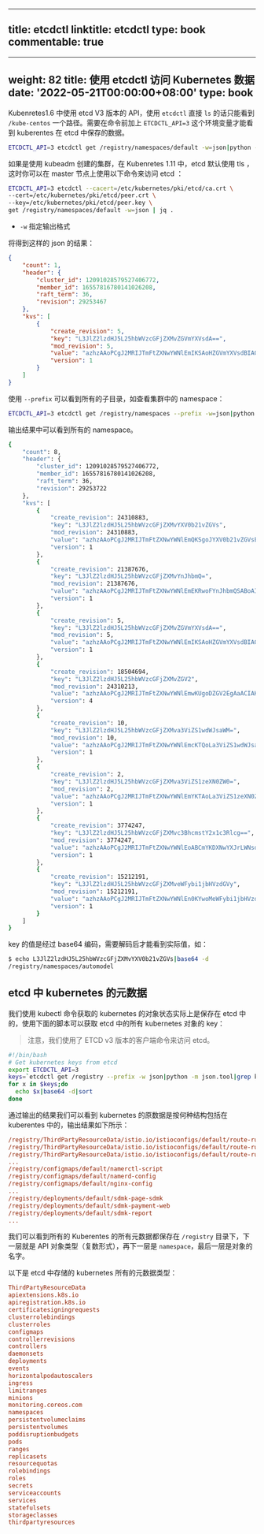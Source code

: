 
---
title: etcdctl
linktitle: etcdctl
type: book
commentable: true
---

---
weight: 82
title: 使用 etcdctl 访问 Kubernetes 数据
date: '2022-05-21T00:00:00+08:00'
type: book
---

Kubenretes1.6 中使用 etcd V3 版本的 API，使用 `etcdctl` 直接 `ls` 的话只能看到 `/kube-centos` 一个路径。需要在命令前加上 `ETCDCTL_API=3` 这个环境变量才能看到 kuberentes 在 etcd 中保存的数据。

```bash
ETCDCTL_API=3 etcdctl get /registry/namespaces/default -w=json|python -m json.tool
```

如果是使用 kubeadm 创建的集群，在 Kubenretes 1.11 中，etcd 默认使用 tls ，这时你可以在 master 节点上使用以下命令来访问 etcd ：

```bash
ETCDCTL_API=3 etcdctl --cacert=/etc/kubernetes/pki/etcd/ca.crt \
--cert=/etc/kubernetes/pki/etcd/peer.crt \
--key=/etc/kubernetes/pki/etcd/peer.key \
get /registry/namespaces/default -w=json | jq .
```

- `-w` 指定输出格式

将得到这样的 json 的结果：

```json
{
    "count": 1,
    "header": {
        "cluster_id": 12091028579527406772,
        "member_id": 16557816780141026208,
        "raft_term": 36,
        "revision": 29253467
    },
    "kvs": [
        {
            "create_revision": 5,
            "key": "L3JlZ2lzdHJ5L25hbWVzcGFjZXMvZGVmYXVsdA==",
            "mod_revision": 5,
            "value": "azhzAAoPCgJ2MRIJTmFtZXNwYWNlEmIKSAoHZGVmYXVsdBIAGgAiACokZTU2YzMzMDgtMWVhOC0xMWU3LThjZDctZjRlOWQ0OWY4ZWQwMgA4AEILCIn4sscFEKOg9xd6ABIMCgprdWJlcm5ldGVzGggKBkFjdGl2ZRoAIgA=",
            "version": 1
        }
    ]
}
```

使用 `--prefix` 可以看到所有的子目录，如查看集群中的 namespace：

```bash
ETCDCTL_API=3 etcdctl get /registry/namespaces --prefix -w=json|python -m json.tool
```

输出结果中可以看到所有的 namespace。

```bash
{
    "count": 8,
    "header": {
        "cluster_id": 12091028579527406772,
        "member_id": 16557816780141026208,
        "raft_term": 36,
        "revision": 29253722
    },
    "kvs": [
        {
            "create_revision": 24310883,
            "key": "L3JlZ2lzdHJ5L25hbWVzcGFjZXMvYXV0b21vZGVs",
            "mod_revision": 24310883,
            "value": "azhzAAoPCgJ2MRIJTmFtZXNwYWNlEmQKSgoJYXV0b21vZGVsEgAaACIAKiQ1MjczOTU1ZC1iMzEyLTExZTctOTcwYy1mNGU5ZDQ5ZjhlZDAyADgAQgsI7fSWzwUQ6Jv1Z3oAEgwKCmt1YmVybmV0ZXMaCAoGQWN0aXZlGgAiAA==",
            "version": 1
        },
        {
            "create_revision": 21387676,
            "key": "L3JlZ2lzdHJ5L25hbWVzcGFjZXMvYnJhbmQ=",
            "mod_revision": 21387676,
            "value": "azhzAAoPCgJ2MRIJTmFtZXNwYWNlEmEKRwoFYnJhbmQSABoAIgAqJGNkZmQ1Y2NmLWExYzktMTFlNy05NzBjLWY0ZTlkNDlmOGVkMDIAOABCDAjR9qLOBRDYn83XAXoAEgwKCmt1YmVybmV0ZXMaCAoGQWN0aXZlGgAiAA==",
            "version": 1
        },
        {
            "create_revision": 5,
            "key": "L3JlZ2lzdHJ5L25hbWVzcGFjZXMvZGVmYXVsdA==",
            "mod_revision": 5,
            "value": "azhzAAoPCgJ2MRIJTmFtZXNwYWNlEmIKSAoHZGVmYXVsdBIAGgAiACokZTU2YzMzMDgtMWVhOC0xMWU3LThjZDctZjRlOWQ0OWY4ZWQwMgA4AEILCIn4sscFEKOg9xd6ABIMCgprdWJlcm5ldGVzGggKBkFjdGl2ZRoAIgA=",
            "version": 1
        },
        {
            "create_revision": 18504694,
            "key": "L3JlZ2lzdHJ5L25hbWVzcGFjZXMvZGV2",
            "mod_revision": 24310213,
            "value": "azhzAAoPCgJ2MRIJTmFtZXNwYWNlEmwKUgoDZGV2EgAaACIAKiQyOGRlMGVjNS04ZTEzLTExZTctOTcwYy1mNGU5ZDQ5ZjhlZDAyADgAQgwI89CezQUQ0v2fuQNaCwoEbmFtZRIDZGV2egASDAoKa3ViZXJuZXRlcxoICgZBY3RpdmUaACIA",
            "version": 4
        },
        {
            "create_revision": 10,
            "key": "L3JlZ2lzdHJ5L25hbWVzcGFjZXMva3ViZS1wdWJsaWM=",
            "mod_revision": 10,
            "value": "azhzAAoPCgJ2MRIJTmFtZXNwYWNlEmcKTQoLa3ViZS1wdWJsaWMSABoAIgAqJGU1ZjhkY2I1LTFlYTgtMTFlNy04Y2Q3LWY0ZTlkNDlmOGVkMDIAOABCDAiJ+LLHBRDdrsDPA3oAEgwKCmt1YmVybmV0ZXMaCAoGQWN0aXZlGgAiAA==",
            "version": 1
        },
        {
            "create_revision": 2,
            "key": "L3JlZ2lzdHJ5L25hbWVzcGFjZXMva3ViZS1zeXN0ZW0=",
            "mod_revision": 2,
            "value": "azhzAAoPCgJ2MRIJTmFtZXNwYWNlEmYKTAoLa3ViZS1zeXN0ZW0SABoAIgAqJGU1NmFhMDVkLTFlYTgtMTFlNy04Y2Q3LWY0ZTlkNDlmOGVkMDIAOABCCwiJ+LLHBRDoq9ASegASDAoKa3ViZXJuZXRlcxoICgZBY3RpdmUaACIA",
            "version": 1
        },
        {
            "create_revision": 3774247,
            "key": "L3JlZ2lzdHJ5L25hbWVzcGFjZXMvc3BhcmstY2x1c3Rlcg==",
            "mod_revision": 3774247,
            "value": "azhzAAoPCgJ2MRIJTmFtZXNwYWNlEoABCmYKDXNwYXJrLWNsdXN0ZXISABoAIgAqJDMyNjY3ZDVjLTM0YWMtMTFlNy1iZmJkLThhZjFlM2E3YzViZDIAOABCDAiA1cbIBRDU3YuAAVoVCgRuYW1lEg1zcGFyay1jbHVzdGVyegASDAoKa3ViZXJuZXRlcxoICgZBY3RpdmUaACIA",
            "version": 1
        },
        {
            "create_revision": 15212191,
            "key": "L3JlZ2lzdHJ5L25hbWVzcGFjZXMveWFybi1jbHVzdGVy",
            "mod_revision": 15212191,
            "value": "azhzAAoPCgJ2MRIJTmFtZXNwYWNlEn0KYwoMeWFybi1jbHVzdGVyEgAaACIAKiQ2YWNhNjk1Yi03N2Y5LTExZTctYmZiZC04YWYxZTNhN2M1YmQyADgAQgsI1qiKzAUQkoqxDloUCgRuYW1lEgx5YXJuLWNsdXN0ZXJ6ABIMCgprdWJlcm5ldGVzGggKBkFjdGl2ZRoAIgA=",
            "version": 1
        }
    ]
}
```

key 的值是经过 base64 编码，需要解码后才能看到实际值，如：

```bash
$ echo L3JlZ2lzdHJ5L25hbWVzcGFjZXMvYXV0b21vZGVs|base64 -d
/registry/namespaces/automodel
```

## etcd 中 kubernetes 的元数据

我们使用 kubectl 命令获取的 kubernetes 的对象状态实际上是保存在 etcd 中的，使用下面的脚本可以获取 etcd 中的所有 kubernetes 对象的 key：

> 注意，我们使用了 ETCD v3 版本的客户端命令来访问 etcd。

```bash
#!/bin/bash
# Get kubernetes keys from etcd
export ETCDCTL_API=3
keys=`etcdctl get /registry --prefix -w json|python -m json.tool|grep key|cut -d ":" -f2|tr -d '"'|tr -d ","`
for x in $keys;do
  echo $x|base64 -d|sort
done
```

通过输出的结果我们可以看到 kubernetes 的原数据是按何种结构包括在 kuberentes 中的，输出结果如下所示：

```ini
/registry/ThirdPartyResourceData/istio.io/istioconfigs/default/route-rule-details-default
/registry/ThirdPartyResourceData/istio.io/istioconfigs/default/route-rule-productpage-default
/registry/ThirdPartyResourceData/istio.io/istioconfigs/default/route-rule-ratings-default
...
/registry/configmaps/default/namerctl-script
/registry/configmaps/default/namerd-config
/registry/configmaps/default/nginx-config
...
/registry/deployments/default/sdmk-page-sdmk
/registry/deployments/default/sdmk-payment-web
/registry/deployments/default/sdmk-report
...
```

我们可以看到所有的 Kuberentes 的所有元数据都保存在 `/registry` 目录下，下一层就是 API 对象类型（复数形式），再下一层是 `namespace`，最后一层是对象的名字。

以下是 etcd 中存储的 kubernetes 所有的元数据类型：

```ini
ThirdPartyResourceData
apiextensions.k8s.io
apiregistration.k8s.io
certificatesigningrequests
clusterrolebindings
clusterroles
configmaps
controllerrevisions
controllers
daemonsets
deployments
events
horizontalpodautoscalers
ingress
limitranges
minions
monitoring.coreos.com
namespaces
persistentvolumeclaims
persistentvolumes
poddisruptionbudgets
pods
ranges
replicasets
resourcequotas
rolebindings
roles
secrets
serviceaccounts
services
statefulsets
storageclasses
thirdpartyresources
```

    